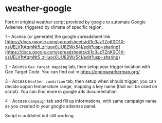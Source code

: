 # weather-google
Fork in original weather script provided by google to automate Google Adsense, triggered by climate of specific region.

1 - Access (or generate) the google spreadsheet link
[https://docs.google.com/spreadsheets/d/1c3JzTZpK0O1X-xsUELV1tAqmNt5_zHuox0UU82Wx54I/edit?usp=sharing](https://docs.google.com/spreadsheets/d/1c3JzTZpK0O1X-xsUELV1tAqmNt5_zHuox0UU82Wx54I/edit?usp=sharing)

2 - Access `Geo target mapping` tab, then setup your trigger location with Geo Target Code. You can find out in https://openweathermap.org/

3 - Access `Weather condition` tab, then setup when should trigger, you can decide uppon temperature range, mapping a key name (that will be used on script). You can find more in google ads documentation

4 - Access `Campaign` tab and fill up informations, with same campaign name as you created in your google adsense panel. 

Script is outdated but still working. 
